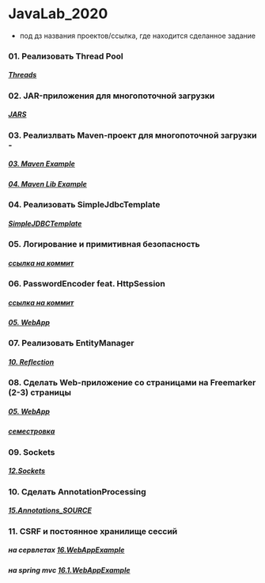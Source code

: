 # JavaLab_2020
* под дз названия проектов/ссылка, где находится сделанное задание 

### 01. Реализовать Thread Pool 
##### [Threads](https://github.com/HKamilya/JavaLab_2020/tree/master/Threads/src/ru/kpfu/itis)

### 02. JAR-приложения для многопоточной загрузки
##### [JARS](https://github.com/HKamilya/JavaLab_2020/tree/master/JARS/src)

### 03. Реализлвать Maven-проект для многопоточной загрузки - 
##### [03. Maven Example](https://github.com/HKamilya/JavaLab_2020/tree/master/03.%20Maven%20Example)
##### [04. Maven Lib Example](https://github.com/HKamilya/JavaLab_2020/tree/master/04.%20Maven%20Lib%20Example)

### 04. Реализовать SimpleJdbcTemplate 
##### [SimpleJDBCTemplate](https://github.com/HKamilya/JavaLab_2020/blob/master/SimpleJDBCTemplate/src/main/java/ru/itis/javalab/repositories/SimpleJdbcTemplate.java)

### 05. Логирование и примитивная безопасность 
##### [ссылка на коммит](https://github.com/HKamilya/JavaLab_2020/commit/8c99c46e81d419071448e4bfd96e6c5c1b0bcc59)

### 06. PasswordEncoder feat. HttpSession 
##### [ссылка на коммит](https://github.com/HKamilya/JavaLab_2020/commit/7d9acc2f82c41740c7520844047e87366adeed68)
##### [05. WebApp](https://github.com/HKamilya/JavaLab_2020/tree/master/05.%20WebApp)

### 07. Реализовать EntityManager 
##### [10. Reflection](https://github.com/HKamilya/JavaLab_2020/tree/master/10.%20Reflection)

### 08. Сделать Web-приложение со страницами на Freemarker (2-3) страницы
##### [05. WebApp](https://github.com/HKamilya/JavaLab_2020/tree/master/05.%20WebApp)
##### [семестровка](https://github.com/HKamilya/friends.net-spring-mvc) 

### 09. Sockets
##### [12.Sockets](https://github.com/HKamilya/JavaLab_2020/tree/master/12.Sokets)

### 10. Сделать AnnotationProcessing
##### [15.Annotations_SOURCE](https://github.com/HKamilya/JavaLab_2020/tree/master/15.Annotations_SOURCE)

### 11. CSRF и постоянное хранилище сессий
##### на сервлетах  [16.WebAppExample](https://github.com/HKamilya/JavaLab_2020/tree/master/16.1.WebAppExample)
##### на spring mvc [16.1.WebAppExample](https://github.com/HKamilya/JavaLab_2020/tree/master/16.WebAppExample)
